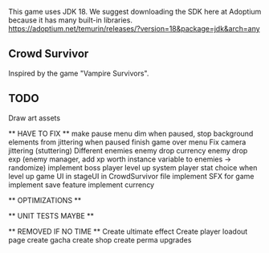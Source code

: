 This game uses JDK 18. We suggest downloading the SDK here at Adoptium because it has many built-in libraries.
https://adoptium.net/temurin/releases/?version=18&package=jdk&arch=any

## Crowd Survivor
Inspired by the game "Vampire Survivors".

## TODO
Draw art assets

** HAVE TO FIX **
make pause menu dim when paused, stop background elements from jittering when paused
finish game over menu
Fix camera jittering (stuttering)
Different enemies
enemy drop currency 
enemy drop exp (enemy manager, add xp worth instance variable to enemies -> randomize)
implement boss
player level up system
player stat choice when level up
game UI in stageUI in CrowdSurvivor file
implement SFX for game
implement save feature
implement currency

** OPTIMIZATIONS **

** UNIT TESTS  MAYBE **


** REMOVED IF NO TIME **
Create ultimate effect
Create player loadout page
create gacha
create shop
create perma upgrades
